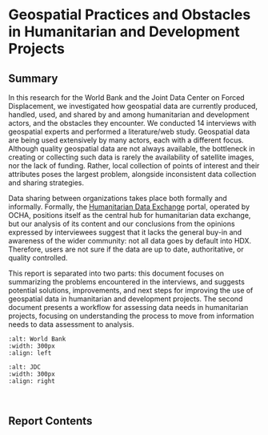 # Geospatial Practices and Obstacles in Humanitarian and Development Projects 

## Summary
In this research for the World Bank and the Joint Data Center on Forced Displacement, we investigated how geospatial data are currently produced, handled, used, and shared by and among humanitarian and development actors, and the obstacles they encounter. We conducted 14 interviews with geospatial experts and performed a literature/web study. Geospatial data are being used extensively by many actors, each with a different focus. Although quality geospatial data are not always available, the bottleneck in creating or collecting such data is rarely the availability of satellite images, nor the lack of funding. Rather, local collection of points of interest and their attributes poses the largest problem, alongside inconsistent data collection and sharing strategies.

Data sharing between organizations takes place both formally and informally. Formally, the [Humanitarian Data Exchange](https://data.humdata.org/) portal, operated by OCHA, positions itself as the central hub for humanitarian data exchange, but our analysis of its content and our conclusions from the opinions expressed by interviewees suggest that it lacks the general buy-in and awareness of the wider community: not all data goes by default into HDX. Therefore, users are not sure if the data are up to date, authoritative, or quality controlled.

This report is separated into two parts: this document focuses on summarizing the problems encountered in the interviews, and suggests potential solutions, improvements, and next steps for improving the use of geospatial data in humanitarian and development projects. The second document presents a workflow for assessing data needs in humanitarian projects, focusing on understanding the process to move from information needs to data assessment to analysis.
```{image} https://upload.wikimedia.org/wikipedia/commons/8/87/The_World_Bank_logo.svg
:alt: World Bank
:width: 300px
:align: left
```
```{image} https://www.jointdatacenter.org/wp-content/uploads/2020/08/jdc-headerlogo-170.png
:alt: JDC
:width: 300px
:align: right
```
<br>

## Report Contents
```{tableofcontents}
```
